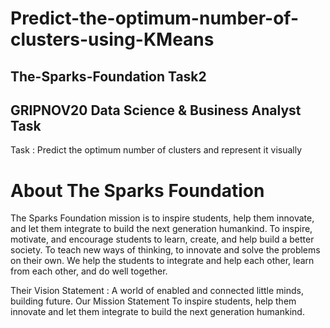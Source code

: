 # Predict-the-optimum-number-of-clusters-using-KMeans
## The-Sparks-Foundation Task2
## GRIPNOV20 Data Science & Business Analyst Task
Task :  Predict the optimum number of clusters and represent it visually
# About The Sparks Foundation
The Sparks Foundation mission is to inspire students, help them innovate, and let them integrate to build the next generation humankind. To inspire, motivate, and encourage students to learn, create, and help build a better society. To teach new ways of thinking, to innovate and solve the problems on their own. We help the students to integrate and help each other, learn from each other, and do well together.

Their Vision Statement : A world of enabled and connected little minds, building future. Our Mission Statement To inspire students, help them innovate and let them integrate to build the next generation humankind.
